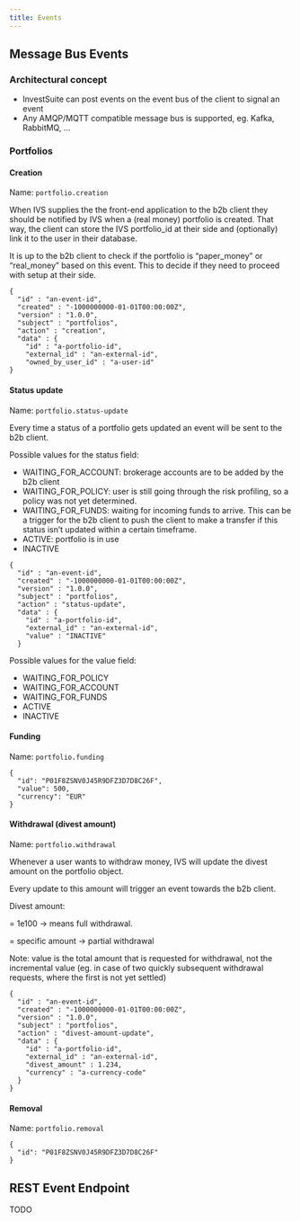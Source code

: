 ```yaml
---
title: Events
---
```


## Message Bus Events

### Architectural concept

- InvestSuite can post events on the event bus of the client to signal an event
- Any AMQP/MQTT compatible message bus is supported, eg. Kafka, RabbitMQ, ...

### Portfolios

#### Creation

Name: `portfolio.creation`

When IVS supplies the the front-end application to the b2b client they should be notified by IVS when a (real money) portfolio is created. That way, the client can store the IVS portfolio_id at their side and (optionally) link it to the user in their database.

It is up to the b2b client to check if the portfolio is “paper_money” or “real_money” based on this event. This to decide if they need to proceed with setup at their side.

```
{
  "id" : "an-event-id",
  "created" : "-1000000000-01-01T00:00:00Z",
  "version" : "1.0.0",
  "subject" : "portfolios",
  "action" : "creation",
  "data" : {
    "id" : "a-portfolio-id",
    "external_id" : "an-external-id",
    "owned_by_user_id" : "a-user-id"
}
```

#### Status update

Name: `portfolio.status-update`

Every time a status of a portfolio gets updated an event will be sent to the b2b client.

Possible values for the status field:
- WAITING_FOR_ACCOUNT: brokerage accounts are to be added by the b2b client
- WAITING_FOR_POLICY: user is still going through the risk profiling, so a policy was not yet determined.
- WAITING_FOR_FUNDS: waiting for incoming funds to arrive. This can be a trigger for the b2b client to push the client to make a transfer if this status isn’t updated within a certain timeframe.
- ACTIVE: portfolio is in use
- INACTIVE

```
{
  "id" : "an-event-id",
  "created" : "-1000000000-01-01T00:00:00Z",
  "version" : "1.0.0",
  "subject" : "portfolios",
  "action" : "status-update",
  "data" : {
    "id" : "a-portfolio-id",
    "external_id" : "an-external-id",
    "value" : "INACTIVE"
  }
```

Possible values for the value field:
- WAITING_FOR_POLICY
- WAITING_FOR_ACCOUNT
- WAITING_FOR_FUNDS
- ACTIVE
- INACTIVE

#### Funding

Name: `portfolio.funding`

```
{
  "id": "P01F8ZSNV0J45R9DFZ3D7D8C26F",
  "value": 500, 
  "currency": "EUR"
}
```

#### Withdrawal (divest amount)

Name: `portfolio.withdrawal`

Whenever a user wants to withdraw money, IVS will update the divest amount on the portfolio object.

Every update to this amount will trigger an event towards the b2b client.

Divest amount:

= 1e100 → means full withdrawal.

= specific amount → partial withdrawal

Note: value is the total amount that is requested for withdrawal, not the incremental value (eg. in case of two quickly subsequent withdrawal requests, where the first is not yet settled)

```
{
  "id" : "an-event-id",
  "created" : "-1000000000-01-01T00:00:00Z",
  "version" : "1.0.0",
  "subject" : "portfolios",
  "action" : "divest-amount-update",
  "data" : {
    "id" : "a-portfolio-id",
    "external_id" : "an-external-id",
    "divest_amount" : 1.234,
    "currency" : "a-currency-code"
  }
}
```

#### Removal

Name: `portfolio.removal`

```
{
  "id": "P01F8ZSNV0J45R9DFZ3D7D8C26F"
}
```


## REST Event Endpoint

TODO


